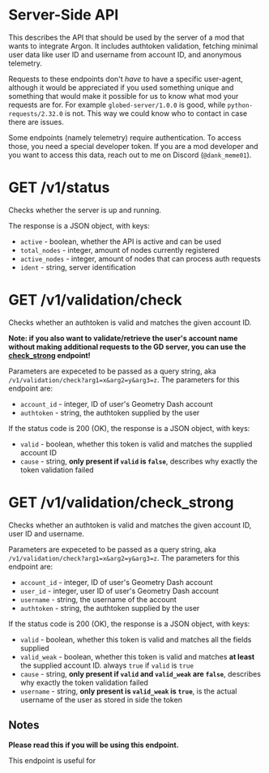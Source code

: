 # Server-Side API

This describes the API that should be used by the server of a mod that wants to integrate Argon. It includes authtoken validation, fetching minimal user data like user ID and username from account ID, and anonymous telemetry.

Requests to these endpoints don't *have* to have a specific user-agent, although it would be appreciated if you used something unique and something that would make it possible for us to know what mod your requests are for. For example `globed-server/1.0.0` is good, while `python-requests/2.32.0` is not. This way we could know who to contact in case there are issues.

Some endpoints (namely telemetry) require authentication. To access those, you need a special developer token. If you are a mod developer and you want to access this data, reach out to me on Discord (`@dank_meme01`).

# GET /v1/status

Checks whether the server is up and running.

The response is a JSON object, with keys:

* `active` - boolean, whether the API is active and can be used
* `total_nodes` - integer, amount of nodes currently registered
* `active_nodes` - integer, amount of nodes that can process auth requests
* `ident` - string, server identification

# GET /v1/validation/check

Checks whether an authtoken is valid and matches the given account ID.

**Note: if you also want to validate/retrieve the user's account name without making additional requests to the GD server, you can use the [check_strong](#get-v1validationcheck_strong) endpoint!**

Parameters are expeceted to be passed as a query string, aka `/v1/validation/check?arg1=x&arg2=y&arg3=z`. The parameters for this endpoint are:

* `account_id` - integer, ID of user's Geometry Dash account
* `authtoken` - string, the authtoken supplied by the user

If the status code is 200 (OK), the response is a JSON object, with keys:

* `valid` - boolean, whether this token is valid and matches the supplied account ID
* `cause` - string, **only present if `valid` is `false`**, describes why exactly the token validation failed

# GET /v1/validation/check_strong

Checks whether an authtoken is valid and matches the given account ID, user ID and username.

Parameters are expeceted to be passed as a query string, aka `/v1/validation/check?arg1=x&arg2=y&arg3=z`. The parameters for this endpoint are:

* `account_id` - integer, ID of user's Geometry Dash account
* `user_id` - integer, user ID of user's Geometry Dash account
* `username` - string, the username of the account
* `authtoken` - string, the authtoken supplied by the user

If the status code is 200 (OK), the response is a JSON object, with keys:

* `valid` - boolean, whether this token is valid and matches all the fields supplied
* `valid_weak` - boolean, whether this token is valid and matches **at least** the supplied account ID. always `true` if `valid` is `true`
* `cause` - string, **only present if `valid` and `valid_weak` are `false`**, describes why exactly the token validation failed
* `username` - string, **only present is `valid_weak` is `true`**, is the actual username of the user as stored in side the token

## Notes

**Please read this if you will be using this endpoint.**

This endpoint is useful for